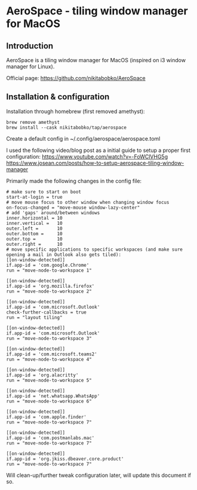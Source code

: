 # AeroSpace - tiling window manager for MacOS

## Introduction

AeroSpace is a tiling window manager for MacOS (inspired on i3 window manager for Linux).

Official page: https://github.com/nikitabobko/AeroSpace

## Installation & configuration

Installation through homebrew (first removed amethyst):

```
brew remove amethyst
brew install --cask nikitabobko/tap/aerospace
```

Create a default config in ~/.config/aerospace/aerospace.toml

I used the following video/blog post as a initial guide to setup a proper first configuration:
https://www.youtube.com/watch?v=-FoWClVHG5g
https://www.josean.com/posts/how-to-setup-aerospace-tiling-window-manager

Primarily made the following changes in the config file:

```
# make sure to start on boot
start-at-login = true
# move mouse focus to other window when changing window focus
on-focus-changed = "move-mouse window-lazy-center"
# add 'gaps' around/between windows
inner.horizontal = 10
inner.vertical =   10
outer.left =       10
outer.bottom =     10
outer.top =        10
outer.right =      10
# move specific applications to specific workspaces (and make sure opening a mail in Outlook also gets tiled):
[[on-window-detected]]
if.app-id = 'com.google.Chrome'
run = "move-node-to-workspace 1"

[[on-window-detected]]
if.app-id = 'org.mozilla.firefox'
run = "move-node-to-workspace 2"

[[on-window-detected]]
if.app-id = 'com.microsoft.Outlook'
check-further-callbacks = true
run = "layout tiling"

[[on-window-detected]]
if.app-id = 'com.microsoft.Outlook'
run = "move-node-to-workspace 3"

[[on-window-detected]]
if.app-id = 'com.microsoft.teams2'
run = "move-node-to-workspace 4"

[[on-window-detected]]
if.app-id = 'org.alacritty'
run = "move-node-to-workspace 5"

[[on-window-detected]]
if.app-id = 'net.whatsapp.WhatsApp'
run = "move-node-to-workspace 6"

[[on-window-detected]]
if.app-id = 'com.apple.finder'
run = "move-node-to-workspace 7"

[[on-window-detected]]
if.app-id = 'com.postmanlabs.mac'
run = "move-node-to-workspace 7"

[[on-window-detected]]
if.app-id = 'org.jkiss.dbeaver.core.product'
run = "move-node-to-workspace 7"
```

Will clean-up/further tweak configuration later, will update this document if so.
